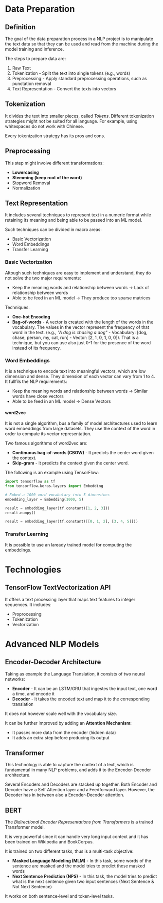 # Data Preparation
## Definition
The goal of the data preparation process in a NLP project is to manipulate the text data so that they can be used and read from the machine during the model training and inference.

The steps to prepare data are:
1. Raw Text
2. Tokenization - Split the text into single tokens (e.g., words)
3. Preprocessing - Apply standard preprocessing operations, such as punctation removal
4. Text Representation - Convert the texts into vectors

## Tokenization
It divides the text into smaller pieces, called *Tokens*. Different tokenization strategies might not be suited for all language. For example, using whitespaces do not work with Chinese.

Every tokenization strategy has its pros and cons.

## Preprocessing
This step might involve different transformations:
- **Lowercasing**
- **Stemming (keep root of the word)**
- Stopword Removal
- Normalization

## Text Representation
It includes several techniques to represent text in a numeric format while retaining its meaning and being able to be passed into an ML model.

Such techniques can be divided in macro areas:
- Basic Vectorization
- Word Embeddings
- Transfer Learning

### Basic Vectorization
Altough such techniques are easy to implement and understand, they do not solve the two major requirements:
- Keep the meaning words and relationship between words &rarr; Lack of relationship between words
- Able to be feed in an ML model &rarr; They produce too sparse matrices

Techniques:
- **One-hot Encoding**
- **Bag-of-words** - A vector is created with the length of the words in the vocabulary. The values in the vector represent the frequency of that word in the text. (e.g., *"A dog is chasing a dog"* - Vocabulary: [dog, chase, person, my, cat, run] - Vector: [2, 1, 0, 1, 0, 0]). That is a technique, but you can use also just 0-1 for the presence of the word instead of its frequency.

### Word Embeddings
It is a technique to encode text into meaningful vectors, which are low dimension and dense. They dimension of each vector can vary from 1 to 4. It fullfils the NLP requirements:
- Keep the meaning words and relationship between words &rarr; Similar words have close vectors
- Able to be feed in an ML model &rarr; Dense Vectors

#### word2vec
It is not a single algorithm, bus a family of model architectures used to learn word embeddings from large datasets. They use the context of the word in order to compute its vector representation.

Two famous algorithms of word2vec are:
- **Continuous bag-of-words (CBOW)** - It predicts the center word given the context.
- **Skip-gram** - It predicts the context given the center word.

The following is an example using TensorFlow:
```python
import tensorflow as tf
from tensorflow.keras.layers import Embedding

# Embed a 1000 word vocabulary into 5 dimensions
embedding_layer = Embedding(1000, 5)

result = embedding_layer(tf.constant([1, 2, 3]))
result.numpy()

result = embedding_layer(tf.constant([[0, 1, 2], [3, 4, 5]]))
```

### Transfer Learning
It is possible to use an laready trained model for computing the embeddings.

# Technologies
## TensorFlow TextVectorization API
It offers a text processing layer that maps text features to integer sequences.
It includes:
- Proprocessing
- Tokenization
- Vectorization

# Advanced NLP Models
## Encoder-Decoder Architecture
Taking as example the Language Translation, it consists of two neural networks:
- **Encoder** - It can be an LSTM/GRU that ingestes the input text, one word a time, and encode it
- **Decoder** - It takes the encoded text and map it to the corresponding translation

It does not however scale well with the vocabulary size.

It can be further improved by adding an **Attention Mechanism**:
- It passes more data from the encoder (hidden data)
- It adds an extra step before producing its output

## Transformer
This technology is able to capture the context of a text, which is fundamental in many NLP problems, and adds it to the Encoder-Decoder architecture.

Several Encoders and Decoders are stacked up together. Both Encoder and Decoder have a Self Attention layer and a Feedforward layer. However, the Decoder has in between also a Encoder-Decoder attention.

## BERT
The *Bidirectional Encoder Representations from Transformers* is a trained Transformer model.

It is very powerful since it can handle very long input context and it has been trained on Wikipedia and BookCorpus. 

It is trained on two different tasks, thus is a multi-task objective:
- **Masked Language Modeling (MLM)** - In this task, some words of the sentence are masked and the model tries to predict those masked words
- **Next Sentence Prediction (NPS)** - In this task, the model tries to predict what is the next sentence given two input sentences (Next Sentence & Not Next Sentence)

It works on both sentence-level and token-level tasks.